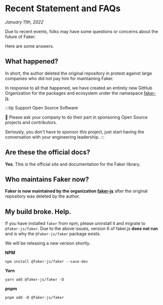 # Recent Statement and FAQs

_January 11th, 2022_

Due to recent events, folks may have some questions or concerns about the future of Faker.

Here are some answers.

## What happened?

In short, the author deleted the original repository in protest against large companies who did not pay him for maintaining Faker.

In response to all that happened, we have created an entirely new GitHub Organization for the packages and ecosystem under the namespace [faker-js](https://github.com/faker-js).

:::tip Support Open Source Software

🙏 Please ask your company to do their part in sponsoring Open Source projects and contributors.

Seriously, you don't have to sponsor _this_ project, just start having the conversation with your engineering leadership.
:::

## Are these the official docs?

**Yes**. This is the official site and documentation for the Faker library.

## Who maintains Faker now?

**Faker is now maintained by the organization [faker-js](https://github.com/faker-js)** after the original repository was deleted by the author.

## My build broke. Help.

If you have installed `faker` from npm, please uninstall it and migrate to `@faker-js/faker`. Due to the above issues, version 6 of faker.js **does not run** and is why the `@faker-js/faker` package exists.

We will be releasing a new version shortly.

**NPM**

```shell
npm install @faker-js/faker --save-dev
```

**Yarn**

```shell
yarn add @faker-js/faker -D
```

**pnpm**

```shell
pnpm add -D @faker-js/faker
```
